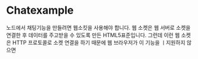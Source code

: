 Chatexample
======================

노드에서 채팅기능을 만들려면 웹소킷을 사용해야 합니다. 웹 소켓은 웹 서버로 소켓을 연결한 후 데이터를 주고받을 수 있도록 만든 HTML5표준입니다. 그런데 이런 웹 소켓은 HTTP 프로토콜로 소켓 연결을 하기 때문에 웹 브라우저가 이 기능을 ㅣ지원하지 않으면
